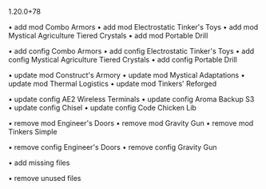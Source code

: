 1.20.0+78

• add mod Combo Armors
• add mod Electrostatic Tinker's Toys
• add mod Mystical Agriculture Tiered Crystals
• add mod Portable Drill

• add config Combo Armors
• add config Electrostatic Tinker's Toys
• add config Mystical Agriculture Tiered Crystals
• add config Portable Drill

• update mod Construct's Armory
• update mod Mystical Adaptations
• update mod Thermal Logistics
• update mod Tinkers' Reforged

• update config AE2 Wireless Terminals
• update config Aroma Backup S3
• update config Chisel
• update config Code Chicken Lib

• remove mod Engineer's Doors
• remove mod Gravity Gun
• remove mod Tinkers Simple

• remove config Engineer's Doors
• remove config Gravity Gun

• add missing files

• remove unused files
